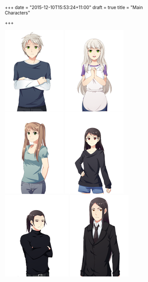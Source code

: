 +++
date = "2015-12-10T15:53:24+11:00"
draft = true
title = "Main Characters"

+++

<img title="Suoh Tesla" src="/img/suoh_thumb.png" onclick="showChar('suoh');" class="char_image"/>
<img title="Sara Tesla" src="/img/sara_thumb.png" onclick="showChar('sara');" class="char_image"/>
<img title="Lucia Kaye" src="/img/lucia_thumb.png" onclick="showChar('lucia');" class="char_image"/>
<!--<img title="Cecilia Cresent" src="/img/cecilia_thumb.png" onclick="showChar('cecilia');" class="char_image"/>-->
<img title="Misa" src="/img/misa_thumb.png" onclick="showChar('misa');" class="char_image"/>
<img title="Sai" src="/img/sai_thumb.png" onclick="showChar('sai');" class="char_image"/>
<img title="Karasu" src="/img/karasu_thumb.png" onclick="showChar('karasu');" class="char_image"/>

<div id="charDisplayDiv" style="text-align:center;display:none;">
  <button type="button" onclick="toggleCharBio();" class="btn btn-default">Toggle Character Bio</button>    <br/><br/>
  <center><img title="" src="" class="char_image"/></center>
  <div class="char_desc"></div>
</div>

<link rel="stylesheet" href="/css/pgwmodal.min.css">
<script src="/js/pgwmodal.min.js" type="text/javascript" charset="utf-8" async defer></script>
<script src="/js/chars.js" type="text/javascript" charset="utf-8" async defer></script>
